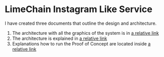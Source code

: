 # LimeChain Instagram Like Service

I have created three documents that outline the design and architecture.

1. The architecture with all the graphics of the system is in [a relative link](architecture.svg)
2. The architecture is explained in [a relative link](DESIGN.MD)
3. Explanations how to run the Proof of Concept are located inside [a relative link](POC.MD)
